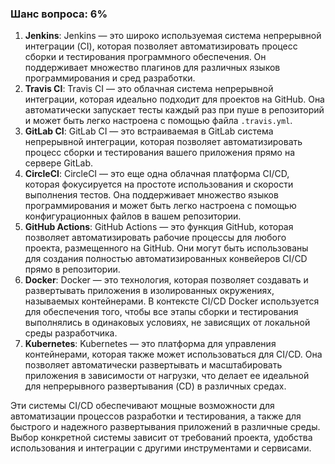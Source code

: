 ### Шанс вопроса: 6%

1. **Jenkins**: Jenkins — это широко используемая система непрерывной интеграции (CI), которая позволяет автоматизировать процесс сборки и тестирования программного обеспечения. Он поддерживает множество плагинов для различных языков программирования и сред разработки.
2. **Travis CI**: Travis CI — это облачная система непрерывной интеграции, которая идеально подходит для проектов на GitHub. Она автоматически запускает тесты каждый раз при пуше в репозиторий и может быть легко настроена с помощью файла `.travis.yml`.
3. **GitLab CI**: GitLab CI — это встраиваемая в GitLab система непрерывной интеграции, которая позволяет автоматизировать процесс сборки и тестирования вашего приложения прямо на сервере GitLab.
4. **CircleCI**: CircleCI — это еще одна облачная платформа CI/CD, которая фокусируется на простоте использования и скорости выполнения тестов. Она поддерживает множество языков программирования и может быть легко настроена с помощью конфигурационных файлов в вашем репозитории.
5. **GitHub Actions**: GitHub Actions — это функция GitHub, которая позволяет автоматизировать рабочие процессы для любого проекта, размещенного на GitHub. Они могут быть использованы для создания полностью автоматизированных конвейеров CI/CD прямо в репозитории.
6. **Docker**: Docker — это технология, которая позволяет создавать и развертывать приложения в изолированных окружениях, называемых контейнерами. В контексте CI/CD Docker используется для обеспечения того, чтобы все этапы сборки и тестирования выполнялись в одинаковых условиях, не зависящих от локальной среды разработчика.
7. **Kubernetes**: Kubernetes — это платформа для управления контейнерами, которая также может использоваться для CI/CD. Она позволяет автоматически развертывать и масштабировать приложения в зависимости от нагрузки, что делает ее идеальной для непрерывного развертывания (CD) в различных средах.

Эти системы CI/CD обеспечивают мощные возможности для автоматизации процессов разработки и тестирования, а также для быстрого и надежного развертывания приложений в различные среды. Выбор конкретной системы зависит от требований проекта, удобства использования и интеграции с другими инструментами и сервисами.